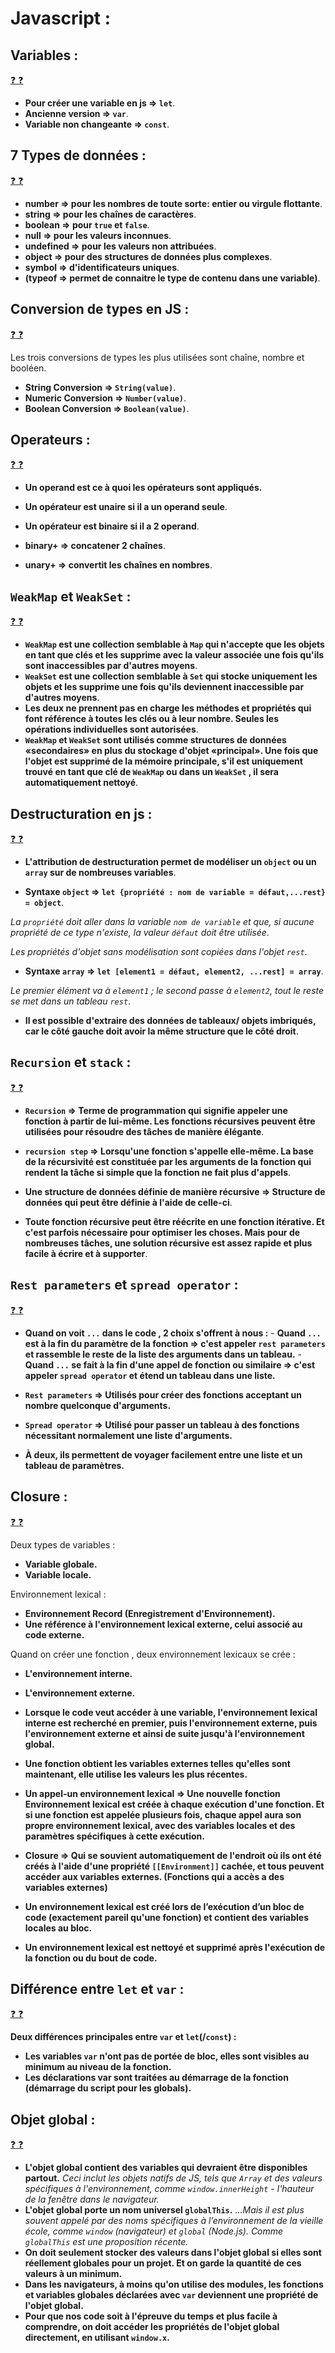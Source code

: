 # Javascript :

## Variables :

[:question: :question:](variable.md)

- **Pour créer une variable en js => `let`**.
- **Ancienne version => `var`**.
- **Variable non changeante => `const`**.

## 7 Types de données :

[:question: :question:](typesDeDonnees.md)

- **number => pour les nombres de toute sorte: entier ou virgule flottante**.
- **string => pour les chaînes de caractères**.
- **boolean => pour `true` et `false`**.
- **null => pour les valeurs inconnues**.
- **undefined => pour les valeurs non attribuées**.
- **object => pour des structures de données plus complexes**.
- **symbol => d'identificateurs uniques**.
- **(typeof => permet de connaitre le type de contenu dans une variable)**.

## Conversion de types en JS :

[:question: :question:](conversionDeTypes.md)

Les trois conversions de types les plus utilisées sont chaîne, nombre et booléen.

- **String Conversion => `String(value)`**.
- **Numeric Conversion => `Number(value)`**.
- **Boolean Conversion => `Boolean(value)`**.

## Operateurs :

[:question: :question:](operateurs.md)

- **Un operand est ce à quoi les opérateurs sont appliqués.**

- **Un opérateur est unaire si il a un operand seule**.

- **Un opérateur est binaire si il a 2 operand**.

- **binary+ => concatener 2 chaînes**.

- **unary+ => convertit les chaînes en nombres**.

## `WeakMap` et `WeakSet` :

[:question: :question:](weakMapAndWeakSet.md)

- **`WeakMap` est une collection semblable à `Map` qui n'accepte que les objets en tant que clés et les supprime avec la valeur associée une fois qu'ils sont inaccessibles par d'autres moyens**.
- **`WeakSet` est une collection semblable à `Set` qui stocke uniquement les objets et les supprime une fois qu'ils deviennent inaccessible par d'autres moyens**.
- **Les deux ne prennent pas en charge les méthodes et propriétés qui font référence à toutes les clés ou à leur nombre. Seules les opérations individuelles sont autorisées**.
- **`WeakMap` et `WeakSet` sont utilisés comme structures de données «secondaires» en plus du stockage d'objet «principal». Une fois que l'objet est supprimé de la mémoire principale, s'il est uniquement trouvé en tant que clé de `WeakMap` ou dans un `WeakSet` , il sera automatiquement nettoyé**.

## Destructuration en js :

[:question: :question:](destructuration.md)

- **L'attribution de destructuration permet de modéliser un `object` ou un `array` sur de nombreuses variables**.

- **Syntaxe `object` => `let {propriété : nom de variable = défaut,...rest} = object`**.

_La `propriété` doit aller dans la variable `nom de variable` et que, si aucune propriété de ce type n'existe, la valeur `défaut` doit être utilisée_.

_Les propriétés d'objet sans modélisation sont copiées dans l'objet `rest`_.

- **Syntaxe `array` => `let [element1 = défaut, element2, ...rest] = array`**.

_Le premier élément va à `element1` ; le second passe à `element2`, tout le reste se met dans un tableau `rest`_.

- **Il est possible d'extraire des données de tableaux/ objets imbriqués, car le côté gauche doit avoir la même structure que le côté droit**.

## `Recursion` et `stack` :

[:question: :question:](recursionAndStack.md)

- **`Recursion` => Terme de programmation qui signifie appeler une fonction à partir de lui-même. Les fonctions récursives peuvent être utilisées pour résoudre des tâches de manière élégante**.

- **`recursion step` => Lorsqu'une fonction s'appelle elle-même. La base de la récursivité est constituée par les arguments de la fonction qui rendent la tâche si simple que la fonction ne fait plus d'appels**.

- **Une structure de données définie de manière récursive => Structure de données qui peut être définie à l'aide de celle-ci**.

- **Toute fonction récursive peut être réécrite en une fonction itérative. Et c'est parfois nécessaire pour optimiser les choses. Mais pour de nombreuses tâches, une solution récursive est assez rapide et plus facile à écrire et à supporter**.

## `Rest parameters` et `spread operator` :

[:question: :question:](spreadOperatorAndRestParameters.md)

- **Quand on voit `...` dans le code , 2 choix s'offrent à nous :** - **Quand `...` est à la fin du paramètre de la fonction => c'est appeler `rest parameters` et rassemble le reste de la liste des arguments dans un tableau.** - **Quand `...` se fait à la fin d'une appel de fonction ou similaire => c'est appeler `spread operator` et étend un tableau dans une liste.**
- **`Rest parameters` => Utilisés pour créer des fonctions acceptant un nombre quelconque d'arguments.**
- **`Spread operator` => Utilisé pour passer un tableau à des fonctions nécessitant normalement une liste d'arguments.**

- **À deux, ils permettent de voyager facilement entre une liste et un tableau de paramètres.**

## Closure :

[:question: :question:](closure.md)

Deux types de variables :

- **Variable globale.**
- **Variable locale.**

Environnement lexical :

- **Environnement Record (Enregistrement d'Environnement).**
- **Une référence à l'environnement lexical externe, celui associé au code externe.**

Quand on créer une fonction , deux environnement lexicaux se crée :

- **L'environnement interne.**
- **L'environnement externe.**

- **Lorsque le code veut accéder à une variable, l'environnement lexical interne est recherché en premier, puis l'environnement externe, puis l'environnement externe et ainsi de suite jusqu'à l'environnement global.**
- **Une fonction obtient les variables externes telles qu'elles sont maintenant, elle utilise les valeurs les plus récentes.**
- **Un appel-un environnement lexical => Une nouvelle fonction Environnement lexical est créée à chaque exécution d'une fonction. Et si une fonction est appelée plusieurs fois, chaque appel aura son propre environnement lexical, avec des variables locales et des paramètres spécifiques à cette exécution.**
- **Closure => Qui se souvient automatiquement de l'endroit où ils ont été créés à l'aide d'une propriété `[[Environment]]` cachée, et tous peuvent accéder aux variables externes. (Fonctions qui a accès a des variables externes)**
- **Un environnement lexical est créé lors de l’exécution d’un bloc de code (exactement pareil qu'une fonction) et contient des variables locales au bloc.**
- **Un environnement lexical est nettoyé et supprimé après l'exécution de la fonction ou du bout de code.**

## Différence entre `let` et `var` :

[:question: :question:](letVsVar.md)

**Deux différences principales entre `var` et `let`(/`const`) :**

- **Les variables `var` n'ont pas de portée de bloc, elles sont visibles au minimum au niveau de la fonction.**
- **Les déclarations var sont traitées au démarrage de la fonction (démarrage du script pour les globals).**

## Objet global :

[:question: :question:](globalObject.md)

- **L'objet global contient des variables qui devraient être disponibles partout.** _Ceci inclut les objets natifs de JS, tels que `Array` et des valeurs spécifiques à l'environnement, comme `window.innerHeight` - l'hauteur de la fenêtre dans le navigateur._
- **L'objet global porte un nom universel `globalThis`.** _…Mais il est plus souvent appelé par des noms spécifiques à l’environnement de la vieille école, comme `window` (navigateur) et `global` (Node.js). Comme `globalThis` est une proposition récente._
- **On doit seulement stocker des valeurs dans l'objet global si elles sont réellement globales pour un projet. Et on garde la quantité de ces valeurs à un minimum.**
- **Dans les navigateurs, à moins qu'on utilise des modules, les fonctions et variables globales déclarées avec `var` deviennent une propriété de l'objet global.**
- **Pour que nos code soit à l'épreuve du temps et plus facile à comprendre, on doit accéder les propriétés de l'objet global directement, en utilisant `window.x`.**
